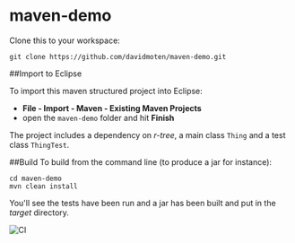 # maven-demo

Clone this to your workspace:

    git clone https://github.com/davidmoten/maven-demo.git

##Import to Eclipse

To import this maven structured project into Eclipse:

* **File - Import - Maven - Existing Maven Projects**
* open the `maven-demo` folder and hit **Finish**

The project includes a dependency on *r-tree*, a main class `Thing` and a test class `ThingTest`.


##Build 
To build from the command line (to produce a jar for instance):

    cd maven-demo
    mvn clean install

You'll see the tests have been run and a jar has been built and put in the *target* directory.

![CI](http://localhost:8080/api/v1/teams/main/pipelines/spring-boot-service/badge)

